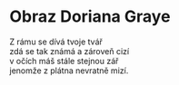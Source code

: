 # Obraz Doriana Graye

Z rámu se dívá tvoje tvář  
zdá se tak známá a zároveň cizí  
v očích máš stále stejnou zář  
jenomže z plátna nevratně mizí.

